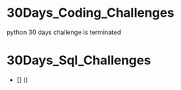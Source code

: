 # 30Days_Coding_Challenges
python 30 days challenge is terminated 


# 30Days_Sql_Challenges
-  [] () 

